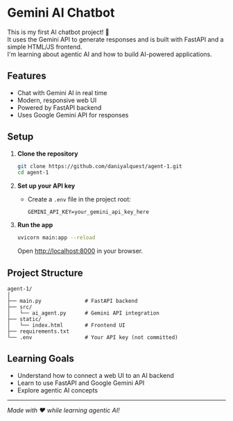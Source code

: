# Gemini AI Chatbot

This is my first AI chatbot project! 🚀  
It uses the Gemini API to generate responses and is built with FastAPI and a simple HTML/JS frontend.  
I'm learning about agentic AI and how to build AI-powered applications.

## Features

- Chat with Gemini AI in real time
- Modern, responsive web UI
- Powered by FastAPI backend
- Uses Google Gemini API for responses

## Setup

1. **Clone the repository**  
   ```sh
   git clone https://github.com/daniyalquest/agent-1.git
   cd agent-1
   ```

2. **Set up your API key**  
   - Create a `.env` file in the project root:
     ```
     GEMINI_API_KEY=your_gemini_api_key_here
     ```

3. **Run the app**  
   ```sh
   uvicorn main:app --reload
   ```
   Open [http://localhost:8000](http://localhost:8000) in your browser.

## Project Structure

```
agent-1/
│
├── main.py              # FastAPI backend
├── src/
│   └── ai_agent.py      # Gemini API integration
├── static/
│   └── index.html       # Frontend UI
├── requirements.txt
└── .env                 # Your API key (not committed)
```

## Learning Goals

- Understand how to connect a web UI to an AI backend
- Learn to use FastAPI and Google Gemini API
- Explore agentic AI concepts

---

*Made with ❤️ while learning agentic AI!*
